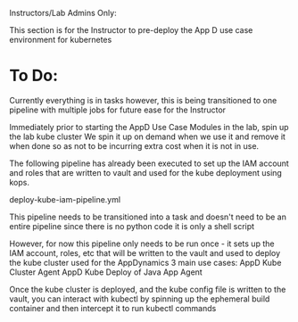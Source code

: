 Instructors/Lab Admins Only:

This section is for the Instructor to pre-deploy the App D use case environment for kubernetes


To Do:
=======
Currently everything is in tasks however, this is being transitioned to one pipeline with multiple jobs for future ease for the Instructor


Immediately prior to starting the AppD Use Case Modules in the lab, spin up the lab kube cluster 
We spin it up on demand when we use it and remove it when done so as not to be incurring extra cost when it is not in use.

The following pipeline has already been executed to set up the IAM account and roles that are written to vault and used for the kube deployment using kops.

deploy-kube-iam-pipeline.yml 

This pipeline needs to be transitioned into a task and doesn't need to be an entire pipeline since there is no python code it is only a shell script

However, for now this pipeline only needs to be run once - it sets up the IAM account, roles, etc
that will be written to the vault and used to deploy the kube cluster used for the AppDynamics 3 main use cases:
AppD Kube Cluster Agent
AppD Kube Deploy of Java App Agent

Once the kube cluster is deployed, and the kube config file is written to the vault, you can interact with kubectl by
spinning up the ephemeral build container and then intercept it to run kubectl commands




